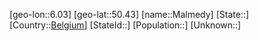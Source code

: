 ﻿---
location: [50.43,6.03]
type: City
tags:
- geo/City


SpocWebEntityId: 32238
isDeleted: false
confidential: public

---
[geo-lon::6.03]
[geo-lat::50.43]
[name::Malmedy]
[State::]
[Country::[Belgium](geo/Continent/Europe/Belgium.md)]
[StateId::]
[Population::]
[Unknown::]

